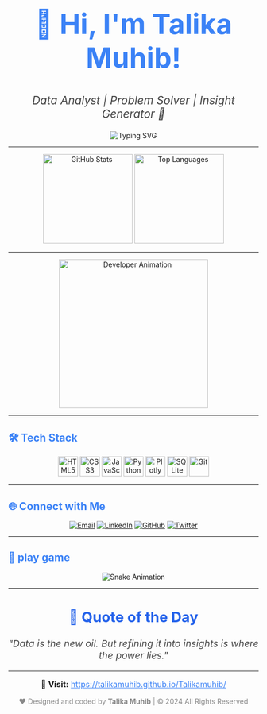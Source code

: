 <!-- HEADER -->
<h1 align="center" style="font-size: 3.5rem; color: #3b82f6;">
   🚀 Hi, I'm Talika Muhib! 
</h1>

<p align="center" style="font-size: 1.4rem; color: #444;">
   <em>Data Analyst | Problem Solver | Insight Generator 🌟</em>
</p>

<p align="center">
    <img src="https://readme-typing-svg.herokuapp.com?font=Poppins&weight=500&size=22&duration=4000&color=3b82f6&center=true&vCenter=true&width=600&lines=Turning+Data+Into+Actionable+Insights;Exploring+Numbers+to+Tell+Stories;Creating+Interactive+Dashboards" alt="Typing SVG">
</p>

---

<!-- GITHUB STATS -->
<div align="center">
  <img src="https://github-readme-stats.vercel.app/api?username=talikamuhib&show_icons=true&theme=tokyonight&hide_border=true" height="180" alt="GitHub Stats"/>
  <img src="https://github-readme-stats.vercel.app/api/top-langs/?username=talikamuhib&layout=compact&langs_count=6&theme=tokyonight&hide_border=true" height="180" alt="Top Languages"/>
</div>

---

<!-- ANIMATED IMAGE -->
<div align="center">
    <img src="https://i.giphy.com/media/LMcB8XospGZO8UQq87/giphy.gif" alt="Developer Animation" width="300px">
</div>

---

<!-- TECH STACK -->
<h2 align="left" style="color: #3b82f6;">🛠️ Tech Stack</h2>

<p align="center">
    <img src="https://cdn.jsdelivr.net/gh/devicons/devicon/icons/html5/html5-original.svg" height="40" alt="HTML5" />
    <img src="https://cdn.jsdelivr.net/gh/devicons/devicon/icons/css3/css3-original.svg" height="40" alt="CSS3" />
    <img src="https://cdn.jsdelivr.net/gh/devicons/devicon/icons/javascript/javascript-original.svg" height="40" alt="JavaScript" />
    <img src="https://cdn.jsdelivr.net/gh/devicons/devicon/icons/python/python-original.svg" height="40" alt="Python" />
    <img src="https://cdn.jsdelivr.net/gh/devicons/devicon/icons/plotly/plotly-original.svg" height="40" alt="Plotly" />
    <img src="https://cdn.jsdelivr.net/gh/devicons/devicon/icons/sqlite/sqlite-original.svg" height="40" alt="SQLite" />
    <img src="https://cdn.jsdelivr.net/gh/devicons/devicon/icons/git/git-original.svg" height="40" alt="Git" />
</p>

---

<!-- SOCIAL LINKS -->
<h2 align="left" style="color: #3b82f6;">🌐 Connect with Me</h2>

<p align="center">
    <a href="mailto:taliqa.muhib@gmail.com"><img src="https://img.shields.io/badge/Email-D14836?style=for-the-badge&logo=gmail&logoColor=white" alt="Email"></a>
    <a href="https://linkedin.com/in/your-profile"><img src="https://img.shields.io/badge/LinkedIn-0077B5?style=for-the-badge&logo=linkedin&logoColor=white" alt="LinkedIn"></a>
    <a href="https://github.com/talikamuhib"><img src="https://img.shields.io/badge/GitHub-181717?style=for-the-badge&logo=github&logoColor=white" alt="GitHub"></a>
    <a href="https://twitter.com/your-profile"><img src="https://img.shields.io/badge/Twitter-1DA1F2?style=for-the-badge&logo=twitter&logoColor=white" alt="Twitter"></a>
</p>

---

<!-- COOL SNAKE ANIMATION -->
<h2 align="left" style="color: #3b82f6;">🐍 play game</h2>

<p align="center">
    <img src="https://github.com/talikamuhib/talikamuhib/game.html" alt="Snake Animation">
</p>

---

<!-- QUOTE -->
<h2 align="center" style="color: #2563eb; font-size: 1.8rem;">💭 Quote of the Day</h2>
<p align="center" style="font-size: 1.2rem; color: #444;">
   <em>"Data is the new oil. But refining it into insights is where the power lies."</em>
</p>

---

<!-- FOOTER -->
<p align="center" style="font-size: 1rem;">
    🔗 <strong>Visit:</strong> <a href="https://talikamuhib.github.io/Talikamuhib/" style="color: #3b82f6;">https://talikamuhib.github.io/Talikamuhib/</a>
</p>

<p align="center" style="color: #888;">
    ❤️ Designed and coded by <strong>Talika Muhib</strong> | © 2024 All Rights Reserved
</p>
